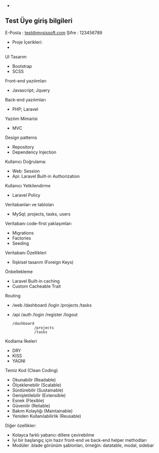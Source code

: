   - 
  Test Üye giriş bilgileri
  - 
  E-Posta :    test@mysissoft.com
  Şifre   :    123456789



-  
  Proje İçerikleri: 
- 


UI Tasarım
+ Bootstrap
+ SCSS


Front-end yazılımları
+ Javascript; Jquery


Back-end yazılımları
+ PHP; Laravel

Yazılım Mimarisi
+ MVC


Design patterns
+ Repository
+ Dependency Injection


Kullanıcı Doğrulama:
+ Web: Session
+ Api: Laravel Built-in Authorization


Kullanıcı Yetkilendirme
+ Laravel Policy


Veritabanları ve tabloları
+ MySql; projects, tasks, users


Veritabanı code-first yaklaşımları
+ Migrations 
+ Factories
+ Seeding

Veritabanı Özellikleri
+ İlişkisel tasarım (Foreign Keys)

Önbellekleme
+ Laravel Built-in caching
+ Custom Cacheable Trait

Routing
+ /web
      /dashboard
                /login
                /projects
                /tasks
+ /api
      /auth
            /login
            /register
            /logout

      /dashboard
                /projects
                /tasks
    

Kodlama İlkeleri
* DRY
* KISS
* YAGNI


Temiz Kod (Clean Coding)
* Okunabilir (Readable)
* Ölçeklenebilir (Scalable)
* Sürdürebilir (Sustainable)
* Genişletilebilir (Extensible)
* Esnek (Flexible)
* Güvenilir (Reliable)
* Bakım Kolaylığı (Maintainable)
* Yeniden Kullanılabilirlik (Reusable)


Diğer özellikler:
* Kolayca farklı yabancı dillere çevirebilme
* İyi bir başlangıç için hazır front-end ve back-end helper methodları
* Modüler .blade görünüm şablonları, örneğin: datatable, modal, sidebar
